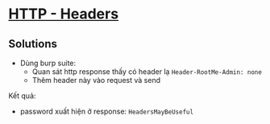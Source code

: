 # [HTTP - Headers](https://www.root-me.org/en/Challenges/Web-Server/HTTP-Headers)

## Solutions

- Dùng burp suite:
  - Quan sát http response thấy có header lạ `Header-RootMe-Admin: none`
  - Thêm header này vào request và send

Kết quả:

- password xuất hiện ở response: `HeadersMayBeUseful`
